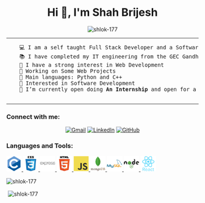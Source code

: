 <h1 align="center">Hi 👋, I'm Shah Brijesh</h1>

<p align="center"> <img src="https://komarev.com/ghpvc/?username=shlok-177&label=Profile%20views&color=0e75b6&style=flat" alt="shlok-177" /> </p>
    <hr>
    <pre>
    💻 I am a self taught Full Stack Developer and a Software Developer.
    📚 I have completed my IT engineering from the GEC Gandhinagar.
    📝 I have a strong interest in Web Development
    🔭 Working on Some Web Projects
    🌟 Main languages: Python and C++
    🚩 Interested in Software Development
    🤔 I’m currently open doing <b>An Internship</b> and open for a new <b>job opportunity</b>, this is <a href="https://shlokjadeja.tech/static/media/resume.de5296312cc14f5290ed.pdf" target="_blank">MY RESUME.</a>
    </pre>
    <hr>
<h3 align="left">Connect with me:</h3>
<p align="left">
<p align="center">
        <a href="mailto:contact@shlokjadeja.tech"><img img src="https://img.shields.io/badge/gmail-%23EA4335.svg?style=plastic&logo=gmail&logoColor=white" alt="Gmail"/></a>
        <a href="https://www.linkedin.com/in/shlok-jadeja-8b9793209/"><img src="https://img.shields.io/badge/linkedin-%230A66C2.svg?style=plastic&logo=linkedin&logoColor=white" alt="LinkedIn"/></a>
        <a href="https://github.com/Shlok-177"><img src="https://img.shields.io/badge/github-%23181717.svg?style=plastic&logo=github&logoColor=white" alt="GitHub"/></a>
    </p>

<h3 align="left">Languages and Tools:</h3>
<p align="left"> <a href="https://www.cprogramming.com/" target="_blank" rel="noreferrer"> <img src="https://raw.githubusercontent.com/devicons/devicon/master/icons/c/c-original.svg" alt="c" width="40" height="40"/> </a> <a href="https://www.w3schools.com/css/" target="_blank" rel="noreferrer"> <img src="https://raw.githubusercontent.com/devicons/devicon/master/icons/css3/css3-original-wordmark.svg" alt="css3" width="40" height="40"/> </a> <a href="https://expressjs.com" target="_blank" rel="noreferrer"> <img src="https://raw.githubusercontent.com/devicons/devicon/master/icons/express/express-original-wordmark.svg" alt="express" width="40" height="40"/> </a> <a href="https://www.w3.org/html/" target="_blank" rel="noreferrer"> <img src="https://raw.githubusercontent.com/devicons/devicon/master/icons/html5/html5-original-wordmark.svg" alt="html5" width="40" height="40"/> </a>  <a href="https://developer.mozilla.org/en-US/docs/Web/JavaScript" target="_blank" rel="noreferrer"> <img src="https://raw.githubusercontent.com/devicons/devicon/master/icons/javascript/javascript-original.svg" alt="javascript" width="40" height="40"/> </a>  <a href="https://www.mongodb.com/" target="_blank" rel="noreferrer"> <img src="https://raw.githubusercontent.com/devicons/devicon/master/icons/mongodb/mongodb-original-wordmark.svg" alt="mongodb" width="40" height="40"/> </a> <a href="https://www.mysql.com/" target="_blank" rel="noreferrer"> <img src="https://raw.githubusercontent.com/devicons/devicon/master/icons/mysql/mysql-original-wordmark.svg" alt="mysql" width="40" height="40"/> </a> <a href="https://nodejs.org" target="_blank" rel="noreferrer"> <img src="https://raw.githubusercontent.com/devicons/devicon/master/icons/nodejs/nodejs-original-wordmark.svg" alt="nodejs" width="40" height="40"/> </a> <a href="https://reactjs.org/" target="_blank" rel="noreferrer"> <img src="https://raw.githubusercontent.com/devicons/devicon/master/icons/react/react-original-wordmark.svg" alt="react" width="40" height="40"/> </a>  </p>

<p><img align="center" src="https://github-readme-stats.vercel.app/api/top-langs?username=shlok-177&show_icons=true&locale=en&layout=compact" alt="shlok-177" /></p>

<p>&nbsp;<img align="center" src="https://github-readme-stats.vercel.app/api?username=shlok-177&show_icons=true&locale=en" alt="shlok-177" /></p>
